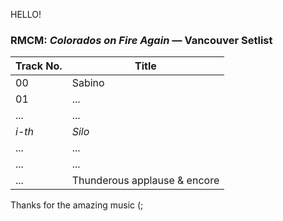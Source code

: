 HELLO!

### RMCM: *Colorados on Fire Again* — Vancouver Setlist

| Track No. | Title                         |
|-----------|-------------------------------|
| 00        | Sabino                        |
| 01        | ...                           |
| ...       | ...                           |
| *i-th*    | *Silo*                        |
| ...       | ...                           |
| ...       | ...                           |
| ...       | Thunderous applause & encore  |

Thanks for the amazing music (;
